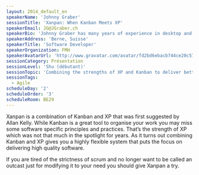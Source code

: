 ```yaml
---
layout: 2014_default_en
speakerName: 'Johnny Graber'
sessionTitle: 'Xanpan: When Kanban Meets XP'
speakerEmail: JG@JGraber.ch
speakerBio: 'Johnny Graber has many years of experience in desktop and web development. He used the challenges in customer projects to deepen his skills in the .Net framework and learns Ruby just for fun. He works now at the Swiss Medical Association in Bern where his knowledge of .Net and Mac OS X helps him to build applications for the continuing education of the health professionals.'
speakerAddress: 'Berne, Suisse'
speakerTitle: 'Software Developer'
speakerOrganization: FMH
speakerAvatarUrl: 'http://www.gravatar.com/avatar/fd2bd6ebacb744ce20c57a9e4cbb252d?size=200'
sessionCategory: Présentation
sessionLevel: 'Shu (débutant)'
sessionTopic: 'Combining the strengths of XP and Kanban to deliver better software.'
sessionTags:
  - Agile
scheduleDay: '2'
scheduleOrder: '3'
scheduleRoom: BE29
---
```


Xanpan is a combination of Kanban and XP that was first suggested by Allan Kelly. While Kanban is a great tool to organise your work you may miss some software specific principles and practices. That’s the strength of XP which was not that much in the spotlight for years. As it turns out combining Kanban and XP gives you a highly flexible system that puts the focus on delivering high quality software. 

If you are tired of the strictness of scrum and no longer want to be called an outcast just for modifying it to your need you should give Xanpan a try. 

